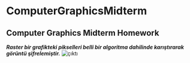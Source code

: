 # ComputerGraphicsMidterm
## Computer Graphics Midterm Homework
***Raster bir grafikteki pikselleri belli bir algoritma dahilinde karıştırarak görüntü şifrelemiştir.***
![çıktı](https://user-images.githubusercontent.com/52761014/148642130-bcc0ce7c-1ae1-4cb1-8e76-4f9e37c646f2.PNG)
